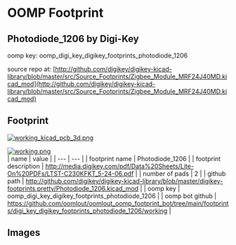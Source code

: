 # OOMP Footprint  
## Photodiode_1206  by Digi-Key  
  
oomp key: oomp_digi_key_digikey_footprints_photodiode_1206  
  
source repo at: [http://github.com/digikey/digikey-kicad-library/blob/master/src/Source_Footprints/Zigbee_Module_MRF24J40MD.kicad_mod](http://github.com/digikey/digikey-kicad-library/blob/master/src/Source_Footprints/Zigbee_Module_MRF24J40MD.kicad_mod)  
## Footprint  
  
[![working_kicad_pcb_3d.png](working_kicad_pcb_3d_600.png)](working_kicad_pcb_3d.png)  
  
[![working.png](working_600.png)](working.png)  
| name | value | 
| --- | --- | 
| footprint name | Photodiode_1206 | 
| footprint description | http://media.digikey.com/pdf/Data%20Sheets/Lite-On%20PDFs/LTST-C230KFKT_5-24-06.pdf | 
| number of pads | 2 | 
| github path | http://github.com/digikey/digikey-kicad-library/blob/master/digikey-footprints.pretty/Photodiode_1206.kicad_mod | 
| oomp key | oomp_digi_key_digikey_footprints_photodiode_1206 | 
| oomp bot github | https://github.com/oomlout/oomlout_oomp_footprint_bot/tree/main/footprints/digi_key_digikey_footprints_photodiode_1206/working | 
## Images  
